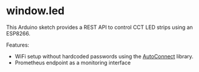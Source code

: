 # window.led

This Arduino sketch provides a REST API to control CCT LED strips using an ESP8266.

Features:
- WiFi setup without hardcoded passwords using the [AutoConnect](https://hieromon.github.io/AutoConnect/index.html) library.
- Prometheus endpoint as a monitoring interface
